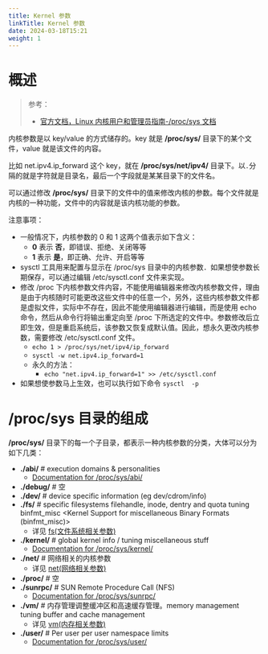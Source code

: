 ```yaml
---
title: Kernel 参数
linkTitle: Kernel 参数
date: 2024-03-18T15:21
weight: 1
---
```


# 概述

> 参考：
>
> - [官方文档，Linux 内核用户和管理员指南-/proc/sys 文档](https://www.kernel.org/doc/html/latest/admin-guide/sysctl/index.html)

内核参数是以 key/value 的方式储存的。key 就是 **/proc/sys/** 目录下的某个文件，value 就是该文件的内容。

比如 net.ipv4.ip_forward 这个 key，就在 **/proc/sys/net/ipv4/** 目录下。以`.`分隔的就是字符就是目录名，最后一个字段就是某某目录下的文件名。

可以通过修改 **/proc/sys/** 目录下的文件中的值来修改内核的参数。每个文件就是内核的一种功能，文件中的内容就是该内核功能的参数。

注意事项：

- 一般情况下，内核参数的 0 和 1 这两个值表示如下含义：
  - **0** 表示 **否**，即错误、拒绝、关闭等等
  - **1** 表示 **是**，即正确、允许、开启等等
- sysctl 工具用来配置与显示在 /proc/sys 目录中的内核参数．如果想使参数长期保存，可以通过编辑 /etc/sysctl.conf 文件来实现。
- 修改 /proc 下内核参数文件内容，不能使用编辑器来修改内核参数文件，理由是由于内核随时可能更改这些文件中的任意一个，另外，这些内核参数文件都是虚拟文件，实际中不存在，因此不能使用编辑器进行编辑，而是使用 echo 命令，然后从命令行将输出重定向至 /proc 下所选定的文件中。参数修改后立即生效，但是重启系统后，该参数又恢复成默认值。因此，想永久更改内核参数，需要修改 /etc/sysctl.conf 文件。
  - `echo 1 > /proc/sys/net/ipv4/ip_forward`
  - `sysctl -w net.ipv4.ip_forward=1`
  - 永久的方法：
    - `echo "net.ipv4.ip_forward=1" >> /etc/sysctl.conf`
- 如果想使参数马上生效，也可以执行如下命令 `sysctl  -p`

# /proc/sys 目录的组成

**/proc/sys/** 目录下的每一个子目录，都表示一种内核参数的分类，大体可以分为如下几类：

- **./abi/** # execution domains & personalities
  - [Documentation for /proc/sys/abi/](https://www.kernel.org/doc/html/latest/admin-guide/sysctl/abi.html)
- **./debug/** # 空
- **./dev/** # device specific information (eg dev/cdrom/info)
- **./fs/** # specific filesystems filehandle, inode, dentry and quota tuning binfmt_misc \<Kernel Support for miscellaneous Binary Formats (binfmt_misc)>
  - 详见 [fs(文件系统相关参数)](docs/1.操作系统/Kernel/Linux%20Kernel/Kernel%20参数/fs(文件系统相关参数).md)
- **./kernel/** # global kernel info / tuning miscellaneous stuff
  - [Documentation for /proc/sys/kernel/](https://www.kernel.org/doc/html/latest/admin-guide/sysctl/kernel.html)
- **./net/** # 网络相关的内核参数
  - 详见 [net(网络相关参数)](/docs/1.操作系统/Kernel/Linux%20Kernel/Kernel%20参数/net(网络相关参数)/net(网络相关参数).md)
- **./proc/** # 空
- **./sunrpc/** # SUN Remote Procedure Call (NFS)
  - [Documentation for /proc/sys/sunrpc/](https://www.kernel.org/doc/html/latest/admin-guide/sysctl/sunrpc.html)
- **./vm/** # 内存管理调整缓冲区和高速缓存管理。memory management tuning buffer and cache management
  - 详见 [vm(内存相关参数)](docs/1.操作系统/Kernel/Linux%20Kernel/Kernel%20参数/vm(内存相关参数).md)
- **./user/** # Per user per user namespace limits
  - [Documentation for /proc/sys/user/](https://www.kernel.org/doc/html/latest/admin-guide/sysctl/user.html)

